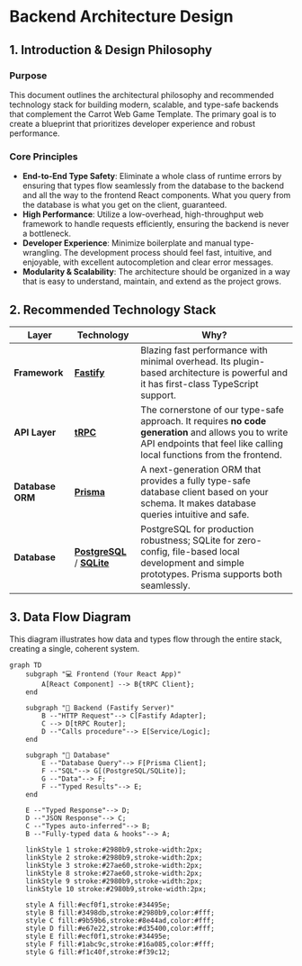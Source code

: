 # Backend Architecture Design

## 1. Introduction & Design Philosophy

### Purpose
This document outlines the architectural philosophy and recommended technology stack for building modern, scalable, and type-safe backends that complement the Carrot Web Game Template. The primary goal is to create a blueprint that prioritizes developer experience and robust performance.

### Core Principles
-   **End-to-End Type Safety**: Eliminate a whole class of runtime errors by ensuring that types flow seamlessly from the database to the backend and all the way to the frontend React components. What you query from the database is what you get on the client, guaranteed.
-   **High Performance**: Utilize a low-overhead, high-throughput web framework to handle requests efficiently, ensuring the backend is never a bottleneck.
-   **Developer Experience**: Minimize boilerplate and manual type-wrangling. The development process should feel fast, intuitive, and enjoyable, with excellent autocompletion and clear error messages.
-   **Modularity & Scalability**: The architecture should be organized in a way that is easy to understand, maintain, and extend as the project grows.

## 2. Recommended Technology Stack

| Layer        | Technology                                 | Why?                                                                                                                                              |
|--------------|--------------------------------------------|---------------------------------------------------------------------------------------------------------------------------------------------------|
| **Framework**  | [**Fastify**](https://www.fastify.io/)     | Blazing fast performance with minimal overhead. Its plugin-based architecture is powerful and it has first-class TypeScript support.                |
| **API Layer**  | [**tRPC**](https://trpc.io/)               | The cornerstone of our type-safe approach. It requires **no code generation** and allows you to write API endpoints that feel like calling local functions from the frontend. |
| **Database ORM** | [**Prisma**](https://www.prisma.io/)       | A next-generation ORM that provides a fully type-safe database client based on your schema. It makes database queries intuitive and safe.        |
| **Database**   | [**PostgreSQL**](https://www.postgresql.org/) / [**SQLite**](https://www.sqlite.org/index.html) | PostgreSQL for production robustness; SQLite for zero-config, file-based local development and simple prototypes. Prisma supports both seamlessly. |

## 3. Data Flow Diagram

This diagram illustrates how data and types flow through the entire stack, creating a single, coherent system.

```mermaid
graph TD
    subgraph "💻 Frontend (Your React App)"
        A[React Component] --> B{tRPC Client};
    end

    subgraph "🚀 Backend (Fastify Server)"
        B --"HTTP Request"--> C[Fastify Adapter];
        C --> D[tRPC Router];
        D --"Calls procedure"--> E[Service/Logic];
    end
    
    subgraph "💾 Database"
        E --"Database Query"--> F[Prisma Client];
        F --"SQL"--> G[(PostgreSQL/SQLite)];
        G --"Data"--> F;
        F --"Typed Results"--> E;
    end

    E --"Typed Response"--> D;
    D --"JSON Response"--> C;
    C --"Types auto-inferred"--> B;
    B --"Fully-typed data & hooks"--> A;

    linkStyle 1 stroke:#2980b9,stroke-width:2px;
    linkStyle 2 stroke:#2980b9,stroke-width:2px;
    linkStyle 3 stroke:#27ae60,stroke-width:2px;
    linkStyle 8 stroke:#27ae60,stroke-width:2px;
    linkStyle 9 stroke:#2980b9,stroke-width:2px;
    linkStyle 10 stroke:#2980b9,stroke-width:2px;
    
    style A fill:#ecf0f1,stroke:#34495e;
    style B fill:#3498db,stroke:#2980b9,color:#fff;
    style C fill:#9b59b6,stroke:#8e44ad,color:#fff;
    style D fill:#e67e22,stroke:#d35400,color:#fff;
    style E fill:#ecf0f1,stroke:#34495e;
    style F fill:#1abc9c,stroke:#16a085,color:#fff;
    style G fill:#f1c40f,stroke:#f39c12;
``` 
